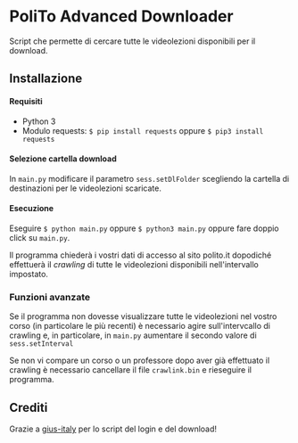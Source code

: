 # PoliTo Advanced Downloader
Script che permette di cercare tutte le videolezioni disponibili per il download.

## Installazione
#### Requisiti
* Python 3
* Modulo requests: `$ pip install requests` oppure `$ pip3 install requests`

#### Selezione cartella download
In `main.py` modificare il parametro `sess.setDlFolder` scegliendo la cartella di destinazioni per le videolezioni scaricate.

#### Esecuzione
Eseguire `$ python main.py` oppure `$ python3 main.py` oppure fare doppio click su `main.py`.

Il programma chiederà i vostri dati di accesso al sito polito.it dopodiché effettuerà il _crawling_ di tutte le videolezioni disponibili nell'intervallo impostato.

### Funzioni avanzate
Se il programma non dovesse visualizzare tutte le videolezioni nel vostro corso (in particolare le più recenti) è necessario agire sull'intervcallo di crawling e, in particolare, in `main.py` aumentare il secondo valore di `sess.setInterval`

Se non vi compare un corso o un professore dopo aver già effettuato il crawling è necessario cancellare il file `crawlink.bin` e rieseguire il programma.

## Crediti
Grazie a [gius-italy](https://github.com/gius-italy) per lo script del login e del download!

